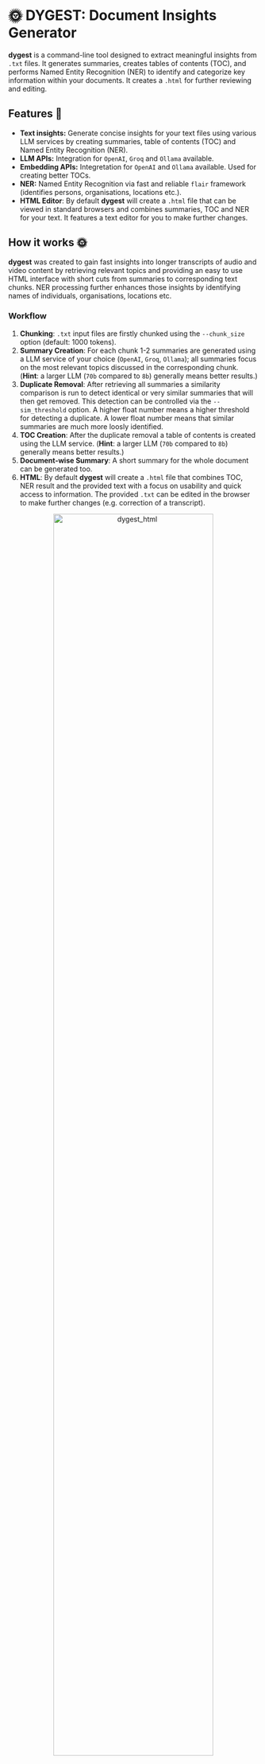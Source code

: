 # 🌞 DYGEST: Document Insights Generator
**dygest** is a command-line tool designed to extract meaningful insights from `.txt` files. It generates summaries, creates tables of contents (TOC), and performs Named Entity Recognition (NER) to identify and categorize key information within your documents. It creates a `.html` for further reviewing and editing.

## Features 🧩 
- **Text insights:** Generate concise insights for your text files using various LLM services by creating summaries, table of contents (TOC) and Named Entity Recognition (NER).
- **LLM APIs:** Integration for `OpenAI`, `Groq` and `Ollama` available.
- **Embedding APIs:** Integretation for `OpenAI` and `Ollama` available. Used for creating better TOCs.
- **NER:** Named Entity Recognition via fast and reliable `flair` framework (identifies persons, organisations, locations etc.).
- **HTML Editor**: By default **dygest** will create a `.html` file that can be viewed in standard browsers and combines summaries, TOC and NER for your text. It features a text editor for you to make further changes.

## How it works 🌞
**dygest** was created to gain fast insights into longer transcripts of audio and video content by retrieving relevant topics and providing an easy to use HTML interface with short cuts from summaries to corresponding text chunks. NER processing further enhances those insights by identifying names of individuals, organisations, locations etc.

### Workflow
1. **Chunking**: `.txt` input files are firstly chunked using the `--chunk_size` option (default: 1000 tokens).
2. **Summary Creation**: For each chunk 1-2 summaries are generated using a LLM service of your choice (`OpenAI`, `Groq`, `Ollama`); all summaries focus on the most relevant topics discussed in the corresponding chunk. (**Hint**: a larger LLM (`70b` compared to `8b`) generally means better results.)
3. **Duplicate Removal**: After retrieving all summaries a similarity comparison is run to detect identical or very similar summaries that will then get removed. This detection can be controlled via the `--sim_threshold` option. A higher float number means a higher threshold for detecting a duplicate. A lower float number means that similar summaries are much more loosly identified.
4. **TOC Creation**: After the duplicate removal a table of contents is created using the LLM service. (**Hint**: a larger LLM (`70b` compared to `8b`) generally means better results.)
5. **Document-wise Summary**: A short summary for the whole document can be generated too.
6. **HTML**: By default **dygest** will create a `.html` file that combines TOC, NER result and the provided text with a focus on usability and quick access to information. The provided `.txt` can be edited in the browser to make further changes (e.g. correction of a transcript).

<p align="center">
  <img width="80%" alt="dygest_html" src="https://github.com/user-attachments/assets/ea8d9763-f668-40d9-9acc-466314d59e17">
</p>

## Requirements
- `Python >= 3.10` 
- API Keys for `OpenAI` and/or `Groq` *or* a running `Ollama` instance
- API Keys have to be stored in your environment (e.g. `export $OPENAI_API_KEY=skj....`)

## Installation

### Clone this repository
```shell
git clone https://github.com/tsmdt/dygest.git
```

### Change to folder
```shell
cd dygest
```

### Create a virtual environment
```shell
python3 -m venv venv
```

### Activate the environment
```shell
source venv/bin/activate
```

### Install dygest
```shell
pip install .
```

## Usage
```shell
>>> dygest

 Usage: dygest [OPTIONS]

 🌞 DYGEST: Document Insights Generator 🌞

╭─ Options ──────────────────────────────────────────────────────────────────────────────────────────────────────────────────────────────────────────────────╮
│ --files               -f        TEXT                         Path to the input folder or .txt file. [default: None]                                        │
│ --output_dir          -o        TEXT                         If not provided, outputs will be saved in the input folder. [default: None]                   │
│ --llm_service         -llm      [ollama|openai|groq]         Select the LLM service for creating digests. [default: None]                                  │
│ --llm_model           -m        TEXT                         LLM model name. Defaults to 'llama-3.1-70b-versatile' (Groq), 'gpt-4o-mini' (OpenAI) or       │
│                                                              'llama3.1' (Ollama).                                                                          │
│                                                              [default: None]                                                                               │
│ --temperature         -t        FLOAT                        Temperature of LLM. [default: 0.1]                                                            │
│ --embedding_service   -emb      [ollama|openai]              Select the Embedding service for creating digests. [default: None]                            │
│ --embedding_model     -e        TEXT                         Embedding model name. Defaults to 'text-embedding-3-small' (OpenAI) or 'nomic-embed-text'     │
│                                                              (Ollama).                                                                                     │
│                                                              [default: None]                                                                               │
│ --chunk_size          -c        INTEGER                      Maximum number of tokens per chunk. [default: 1000]                                           │
│ --summarize           -s                                     Include a short summary for the whole text. Defaults to False.                                │
│ --sim_threshold       -t        FLOAT                        Similarity threshold for removing duplicate topics. [default: 0.85]                           │
│ --ner                 -n                                     Enable Named Entity Recognition (NER). Defaults to False.                                     │
│ --lang                -l        [auto|ar|de|da|en|fr|es|nl]  Language of file(s) for NER. Defaults to auto-detection. [default: auto]                      │
│ --precise             -p                                     Enable precise mode for NER. Defaults to fast mode.                                           │
│ --verbose             -v                                     Enable verbose output. Defaults to False.                                                     │
│ --export_metadata                                            Enable exporting metadata to output file(s). Defaults to False.                               │
│ --list_models                                                List all available models for a LLM service.                                                  │
│ --install-completion                                         Install completion for the current shell.                                                     │
│ --show-completion                                            Show completion for the current shell, to copy it or customize the installation.              │
│ --help                                                       Show this message and exit.                                                                   │
╰────────────────────────────────────────────────────────────────────────────────────────────────────────────────────────────────────────────────────────────╯
```

## Examples

### Generate dygest with default settings:
```shell
dygest --files ./documents/my_txt.txt -llm groq -emb openai 
```
Creates dygest using `Groq API` with default model `llama-3.1-70b-versatile` and `OpenAI Embeddings` model `text-embedding-3-small`.

### Generate dygest with NER using local LLMs:
```shell
dygest --files ./documents/my_txt.txt -llm ollama -m llama3.1:8b-instruct-q8_0 -emb ollama -e chroma/all-minilm-l6-v2-f32:latest -n -v --export_metadata
```
Creates a `.html` using `Ollama` with LLM `llama3.1:8b-instruct-q8_0` and embeddings model `chroma/all-minilm-l6-v2-f32:latest` while enabling `NER`, `verbose` output and exporting processing `metadata` to the `.html`. Make sure that you have the models you want to use pulled with `Ollama` first.

### Generate dygest OpenAI with NER and genereous duplicate removal:
```shell
dygest --files ./documents/my_txt.txt -llm openai -emb openai -n -p --sim_threshold 0.6
```
Creates a `.html` using `OpenAI` with default LLM `gpt-4o-mini` and default embedding model `text-embedding-3-small` while enabling `NER` in `precise` mode. The similarity threshold set with `sim_threshold` is generous and will remove many summaries that are somewhat comparable to other ones found in the TOC.

### List available models for a LLM service:
```shell
dygest -llm openai --list_models
```
Lists all available `OpenaAI` models.
